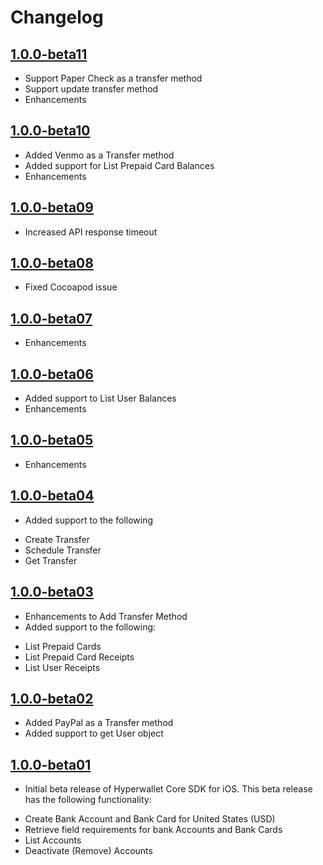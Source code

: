 Changelog
=========

[1.0.0-beta11](https://github.com/hyperwallet/hyperwallet-ios-sdk/releases/tag/1.0.0-beta11)
-------------------
- Support Paper Check as a transfer method
- Support update transfer method
- Enhancements


[1.0.0-beta10](https://github.com/hyperwallet/hyperwallet-ios-sdk/releases/tag/1.0.0-beta10)
-------------------
- Added Venmo as a Transfer method
- Added support for List Prepaid Card Balances
- Enhancements


[1.0.0-beta09](https://github.com/hyperwallet/hyperwallet-ios-sdk/releases/tag/1.0.0-beta09)
-------------------
- Increased API response timeout

[1.0.0-beta08](https://github.com/hyperwallet/hyperwallet-ios-sdk/releases/tag/1.0.0-beta08)
-------------------
- Fixed Cocoapod issue

[1.0.0-beta07](https://github.com/hyperwallet/hyperwallet-ios-sdk/releases/tag/1.0.0-beta07)
-------------------
- Enhancements

[1.0.0-beta06](https://github.com/hyperwallet/hyperwallet-ios-sdk/releases/tag/1.0.0-beta06)
-------------------
- Added support to List User Balances
- Enhancements

[1.0.0-beta05](https://github.com/hyperwallet/hyperwallet-ios-sdk/releases/tag/1.0.0-beta05)
-------------------
- Enhancements

[1.0.0-beta04](https://github.com/hyperwallet/hyperwallet-ios-sdk/releases/tag/1.0.0-beta04)
-------------------
- Added support to the following
* Create Transfer
* Schedule Transfer
* Get Transfer

[1.0.0-beta03](https://github.com/hyperwallet/hyperwallet-ios-sdk/releases/tag/1.0.0-beta03)
-------------------
- Enhancements to Add Transfer Method
- Added support to the following:
* List Prepaid Cards
* List Prepaid Card Receipts
* List User Receipts

[1.0.0-beta02](https://github.com/hyperwallet/hyperwallet-ios-sdk/releases/tag/1.0.0-beta02)
-------------------
- Added PayPal as a Transfer method
- Added support to get User object

[1.0.0-beta01](https://github.com/hyperwallet/hyperwallet-ios-sdk/releases/tag/1.0.0-beta01)
-------------------
- Initial beta release of Hyperwallet Core SDK for iOS. This beta release has the following functionality:
* Create Bank Account and Bank Card for United States (USD)
* Retrieve field requirements for bank Accounts and Bank Cards
* List Accounts
* Deactivate (Remove) Accounts
